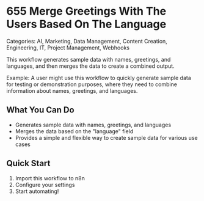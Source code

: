 # 655 Merge Greetings With The Users Based On The Language

Categories: AI, Marketing, Data Management, Content Creation, Engineering, IT, Project Management, Webhooks

This workflow generates sample data with names, greetings, and languages, and then merges the data to create a combined output.

Example: A user might use this workflow to quickly generate sample data for testing or demonstration purposes, where they need to combine information about names, greetings, and languages.

## What You Can Do
- Generates sample data with names, greetings, and languages
- Merges the data based on the "language" field
- Provides a simple and flexible way to create sample data for various use cases

## Quick Start
1. Import this workflow to n8n
2. Configure your settings
3. Start automating!


